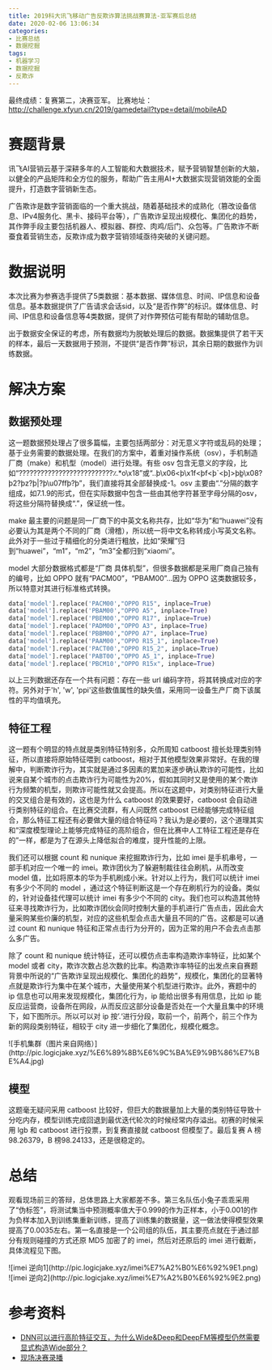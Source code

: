 ```yaml
---
title: 2019科大讯飞移动广告反欺诈算法挑战赛算法-亚军赛后总结
date: 2020-02-06 13:06:34
categories: 
- 比赛总结
- 数据挖掘
tags:
- 机器学习
- 数据挖掘
- 反欺诈
---
```

最终成绩：复赛第二，决赛亚军。
比赛地址：http://challenge.xfyun.cn/2019/gamedetail?type=detail/mobileAD
# 赛题背景
讯飞AI营销云基于深耕多年的人工智能和大数据技术，赋予营销智慧创新的大脑，以健全的产品矩阵和全方位的服务，帮助广告主用AI+大数据实现营销效能的全面提升，打造数字营销新生态。

广告欺诈是数字营销面临的一个重大挑战，随着基础技术的成熟化（篡改设备信息、IPv4服务化、黑卡、接码平台等），广告欺诈呈现出规模化、集团化的趋势，其作弊手段主要包括机器人、模拟器、群控、肉鸡/后门、众包等。广告欺诈不断蚕食着营销生态，反欺诈成为数字营销领域亟待突破的关键问题。
<!-- more -->
# 数据说明
本次比赛为参赛选手提供了5类数据：基本数据、媒体信息、时间、IP信息和设备信息。基本数据提供了广告请求会话sid，以及“是否作弊”的标识。媒体信息、时间、IP信息和设备信息等4类数据，提供了对作弊预估可能有帮助的辅助信息。

出于数据安全保证的考虑，所有数据均为脱敏处理后的数据。数据集提供了若干天的样本，最后一天数据用于预测，不提供“是否作弊”标识，其余日期的数据作为训练数据。

# 解决方案
## 数据预处理
这一题数据预处理占了很多篇幅，主要包括两部分：对无意义字符或乱码的处理；基于业务需要的数据处理。在我们的方案中，着重对操作系统（osv），手机制造厂商（make）和机型（model）进行处理。有些 osv 包含无意义的字段，比如“??????????????????????????؉*o\x18”或“..þ\x06<þ\x1f<þf<þ`<þ]>þܾþ\x08?þ2?þz?þ|?þ\u07ffþ?þ”，我们直接将其全部替换成-1。osv 主要由“.”分隔的数字组成，如7.1.9的形式，但在实际数据中包含一些由其他字符甚至字母分隔的osv，将这些分隔符替换成“.”，保证统一性。

make 最主要的问题是同一厂商下的中英文名称共存，比如“华为”和“huawei”没有必要认为其是两个不同的厂商（滑稽），所以统一将中文名称转成小写英文名称。此外对于一些过于精细化的分类进行粗放，比如“荣耀”归到“huawei”，“m1”，“m2”，“m3”全都归到“xiaomi”。

model 大部分数据格式都是“厂商 具体机型”，但很多数据都是采用厂商自己独有的编号，比如 OPPO 就有“PACM00”，“PBAM00”...因为 OPPO 这类数据较多，所以特意对其进行标准格式转换。
```Python
data['model'].replace('PACM00',"OPPO R15", inplace=True)
data['model'].replace('PBAM00',"OPPO A5", inplace=True)
data['model'].replace('PBEM00',"OPPO R17", inplace=True)
data['model'].replace('PADM00',"OPPO A3", inplace=True)
data['model'].replace('PBBM00',"OPPO A7", inplace=True)
data['model'].replace('PAAM00',"OPPO R15_1", inplace=True)
data['model'].replace('PACT00',"OPPO R15_2", inplace=True)
data['model'].replace('PABT00',"OPPO A5_1", inplace=True)
data['model'].replace('PBCM10',"OPPO R15x", inplace=True)
```
以上三列数据还存在一个共有问题：存在一些 url 编码字符，将其转换成对应的字符。另外对于'h', 'w', 'ppi'这些数值属性的缺失值，采用同一设备生产厂商下该属性的平均值填充。

## 特征工程
这一题有个明显的特点就是类别特征特别多，众所周知 catboost 擅长处理类别特征，所以直接将原始特征喂到 catboost，相对于其他模型效果非常好。在我的理解中，判断欺诈行为，其实就是通过多因素的累加来逐步确认欺诈的可能性，比如说来自某个城市的点击欺诈行为可能性为20%，假如其同时又是使用的某个欺诈行为频繁的机型，则欺诈可能性就又会提高。所以在这题中，对类别特征进行大量的交叉组合是有效的，这也是为什么 catboost 的效果要好，catboost 会自动进行类别特征的组合。在比赛交流群，有人问既然 catboost 已经能够完成特征组合，那么特征工程还有必要做大量的组合特征吗？我认为是必要的，这个道理其实和“深度模型理论上能够完成特征的高阶组合，但在比赛中人工特征工程还是存在的”一样，都是为了在源头上降低拟合的难度，提升性能的上限。

我们还可以根据 count 和 nunique 来挖掘欺诈行为，比如 imei 是手机串号，一部手机对应一个唯一的 imei。欺诈团伙为了躲避制裁往往会刷机，从而改变 model 值，比如将原本的华为手机刷成小米。针对以上行为，我们可以统计 imei 有多少个不同的 model ，通过这个特征判断这是一个存在刷机行为的设备。类似的，针对设备挂代理可以统计 imei 有多少个不同的 city。我们也可以构造其他特征来寻找欺诈行为，比如欺诈团伙会同时控制大量的手机进行广告点击，因此会大量采购某些价廉的机型，对应的这些机型会点击大量且不同的广告。这都是可以通过 count 和 nunique 特征和正常点击行为分开的，因为正常的用户不会去点击那么多广告。

除了 count 和 nunique 统计特征，还可以模仿点击率构造欺诈率特征，比如某个 model 或者 city，欺诈次数占总次数的比率。构造欺诈率特征的出发点来自赛题背景中所说的“广告欺诈呈现出规模化、集团化的趋势”，规模化，集团化的显著特点就是欺诈行为集中在某个城市，大量使用某个机型进行欺诈。此外，赛题中的 ip 信息也可以用来发现规模化，集团化行为，ip 能给出很多有用信息，比如 ip 能反应运营商，设备所在网段，从而反应这部分设备是否处在一个大量且集中的环境下，如下图所示。所以可以对 ip 按’.‘进行分段，取前一个，前两个，前三个作为新的网段类别特征，相较于 city 进一步细化了集团化，规模化概念。

<div style="margin: auto">![手机集群（图片来自网络）](http://pic.logicjake.xyz/%E6%89%8B%E6%9C%BA%E9%9B%86%E7%BE%A4.jpg)</div>

## 模型
这题毫无疑问采用 catboost 比较好，但巨大的数据量加上大量的类别特征导致十分吃内存，模型训练完成回退到最优迭代轮次的时候经常内存溢出。初赛的时候采用 lgb 和 catboost 进行投票，到复赛直接就 catboost 但模型了。最后复赛 A 榜98.26379，B 榜98.24133，还是很稳定的。 

# 总结
观看现场前三的答辩，总体思路上大家都差不多。第三名队伍小兔子乖乖采用了“伪标签”，将测试集当中预测概率值大于0.999的作为正样本，小于0.001的作为负样本加入到训练集重新训练，提高了训练集的数据量，这一做法使得模型效果提高了0.0035左右。第一名直接是一个公司组的队伍，其主要亮点就在于通过部分有规则碰撞的方式还原 MD5 加密了的 imei，然后对还原后的 imei 进行截断，具体流程见下图。

<div style="margin: auto">![imei 逆向1](http://pic.logicjake.xyz/imei%E7%A2%B0%E6%92%9E1.png)</div>

<div style="margin: auto">![imei 逆向2](http://pic.logicjake.xyz/imei%E7%A2%B0%E6%92%9E2.png)</div>

# 参考资料
* [DNN可以进行高阶特征交互，为什么Wide&Deep和DeepFM等模型仍然需要显式构造Wide部分？](https://www.zhihu.com/question/364517083)
* [现场决赛录播](https://1024.iflytek.com/h5/)
